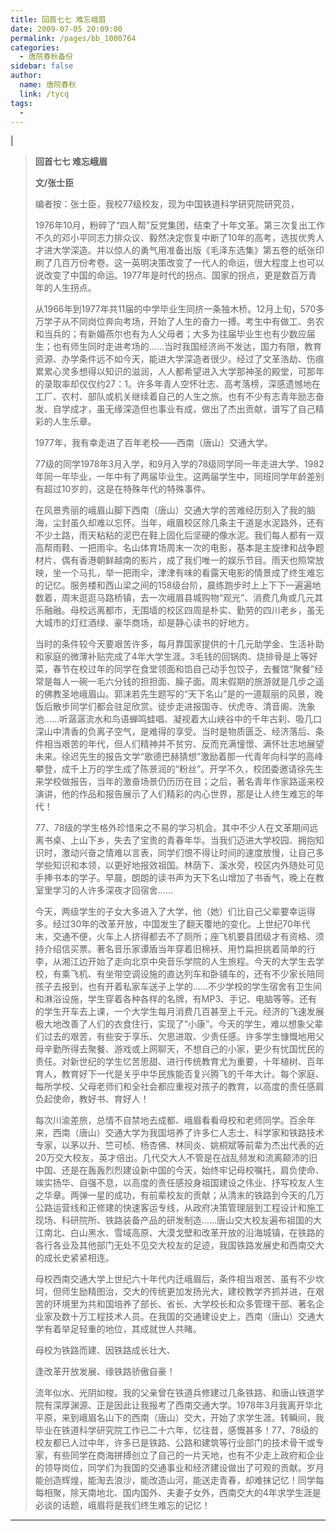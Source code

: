 ```yaml
---
title: 回首七七 难忘峨眉
date: 2009-07-05 20:09:00
permalink: /pages/bb_1000764
categories: 
  - 唐院春秋备份
sidebar: false
author: 
  name: 唐院春秋
  link: /tycq
tags: 
  - 
---
```


|

> **回首七七 难忘峨眉**
>
> **文/张士臣**
>
> 编者按：张士臣，我校77级校友，现为中国铁道科学研究院研究员，
>
>
> 1976年10月，粉碎了“四人帮”反党集团，结束了十年文革。第三次复出工作不久的邓小平同志力排众议、毅然决定恢复中断了10年的高考，选拔优秀人才进大学深造。并以惊人的勇气用准备出版《毛泽东选集》第五卷的纸张印刷了几百万份考卷。这一英明决策改变了一代人的命运，很大程度上也可以说改变了中国的命运。1977年是时代的拐点、国家的拐点，更是数百万青年的人生拐点。
>
>
> 从1966年到1977年共11届的中学毕业生同挤一条独木桥。12月上旬，570多万学子从不同岗位奔向考场，开始了人生的奋力一搏。考生中有做工、务农和当兵的；有新婚燕尔也有为人父母者；大多为往届毕业生也有少数应届生；也有师生同时走进考场的……当时我国经济尚不发达，国力有限，教育资源、办学条件远不如今天，能进大学深造者很少。经过了文革浩劫、伤痕累累心灵多想得以知识的滋润，人人都希望进入大学那神圣的殿堂，可那年的录取率却仅仅约27：1。许多年青人空怀壮志、高考落榜，深感遗憾地在工厂、农村、部队或机关继续着自己的人生之旅。也有不少有志青年励志奋发、自学成才，虽无缘深造但也事业有成，做出了杰出贡献，谱写了自己精彩的人生乐章。
>
> 1977年，我有幸走进了百年老校——西南（唐山）交通大学。
>
>
> 77级的同学1978年3月入学，和9月入学的78级同学同一年走进大学、1982年同一年毕业，一年中有了两届毕业生。这两届学生中，同班同学年龄差别有超过10岁的，这是在特殊年代的特殊事件。
>
>
> 在风景秀丽的峨眉山脚下西南（唐山）交通大学的苦难经历刻入了我的脑海，尘封虽久却难以忘怀。当年，峨眉校区除几条主干道是水泥路外，还有不少土路，雨天粘粘的泥巴在鞋上固化后坚硬的像水泥。我们每人都有一双高帮雨鞋、一把雨伞。名山体育场周末一次的电影，基本是主旋律和战争题材片、偶有香港朝鲜越南的影片，成了我们唯一的娱乐节目。雨天也照常放映，坐一个马扎，举一把雨伞，津津有味的看露天电影的情景成了终生难忘的记忆。服务楼和西山梁之间的158级台阶，晨练跑步时上上下下一遍遍地数着，周末逛逛马路桥镇，去一次峨眉县城购物“观光”、消费几角或几元其乐融融。母校远离都市，无围墙的校区四周是朴实、勤劳的四川老乡，虽无大城市的灯红酒绿、豪华商场，却是静心读书的好地方。
>
>
> 当时的条件较今天要艰苦许多，每月靠国家提供的十几元助学金、生活补助和家庭的微薄补贴完成了4年大学生涯。3毛钱的回锅肉、烧排骨是上等好菜，春节在校过年的同学在食堂领面和馅自己动手包饺子，去餐馆“聚餐”经常是每人一碗一毛六分钱的担担面、臊子面。周末假期的旅游就是几步之遥的佛教圣地峨眉山。郭沫若先生题写的“天下名山”是的一道靓丽的风景，晚饭后散步同学们都会驻足欣赏。徒步走进报国寺、伏虎寺、清音阁、洗象池……听潺潺流水和鸟语蝉鸣蛙唱、凝视着大山峡谷中的千年古刹、吸几口深山中清香的负离子空气，是难得的享受。当时是物质匮乏、经济落后、条件相当艰苦的年代，但人们精神并不贫穷、反而充满憧憬、满怀壮志地展望未来。徐迟先生的报告文学“歌德巴赫猜想”激励着那一代青年向科学的高峰攀登，成千上万的学生成了陈景润的“粉丝”。开学不久，校团委邀请徐先生来学校做报告，当年的激奋场景仍历历在目；之后，著名青年作家路遥来校演讲，他的作品和报告展示了人们精彩的内心世界，那是让人终生难忘的年代！
>
>
> 77、78级的学生格外珍惜来之不易的学习机会。其中不少人在文革期间远离书桌、上山下乡，失去了宝贵的青春年华。当我们迈进大学校园、拥抱知识时，激动兴奋之情难以言表，同学们恨不得让时间的速度放慢，让自己多学些知识和本领，以更好地报效祖国。林荫下、溪水旁，校区内外随处可见手捧书本的学子。早晨，朗朗的读书声为天下名山增加了书香气，晚上在教室里学习的人许多深夜才回宿舍……
>
>
> 今天，两级学生的子女大多进入了大学，他（她）们比自己父辈要幸运得多。经过30年的改革开放，中国发生了翻天覆地的变化。上世纪70年代末，交通不便，火车上人挤得都去不了厕所；座飞机要县团级才有资格、须持介绍信买票。著名音乐家谭盾当年穿着旧棉袄、用竹扁担挑着简单的行李，从湘江边开始了走向北京中央音乐学院的人生旅程。今天的大学生去学校，有乘飞机、有坐带空调设施的直达列车和卧铺车的，还有不少家长陪同孩子去报到，也有开着私家车送子上学的……不少学校的学生宿舍有卫生间和淋浴设施，学生穿着各种各样的名牌，有MP3、手记、电脑等等。还有的学生开车去上课，一个大学生每月消费几百甚至上千元。经济的飞速发展极大地改善了人们的衣食住行，实现了“小康”。今天的学生，难以想象父辈们过去的艰苦，有些安于享乐、欠思进取、少责任感。许多学生慷慨地用父母辛勤所得去聚餐、游戏或上网聊天，不想自己的小家，更少有忧国忧民的责任。对新世纪的学生忆苦思甜、进行传统教育尤为重要，十年植树、百年育人，教育好下一代是关乎中华民族能否复兴腾飞的千年大计。每个家庭、每所学校、父母老师们和全社会都应重视对孩子的教育，以高度的责任感肩负起使命，教好书、育好人！
>
>
> 每次川渝差旅，总情不自禁地去成都、峨眉看看母校和老师同学。百余年来，西南（唐山）交通大学为我国培养了许多仁人志士、科学家和铁路技术专家，以茅以升、竺可桢、杨杏佛、林同炎、姚桐斌等前辈为杰出代表的近20万交大校友，英才倍出。几代交大人不管是在战乱频发和流离颠沛的旧中国、还是在轰轰烈烈建设新中国的今天，始终牢记母校嘱托，肩负使命、竢实扬华、自强不息，以高度的责任感投身祖国建设之伟业、抒写校友人生之华章。两弹一星的成功，有前辈校友的贡献；从清末的铁路到今天的几万公路运营线和正修建的快速客运专线，从政府决策管理层到工程设计和施工现场、科研院所、铁路装备产品的研发制造……唐山交大校友遍布祖国的大江南北、白山黑水、雪域高原、大漠戈壁和改革开放的沿海城镇，在铁路的各行各业及其他部门无处不见交大校友的足迹，我国铁路发展史和西南交大的成长史紧紧相连。
>
>
> 母校西南交通大学上世纪六十年代内迁峨眉后，条件相当艰苦、虽有不少坎坷，但师生励精图治，交大的传统更加发扬光大，建校教学齐抓并进，在艰苦的环境里为共和国培养了部长、省长、大学校长和众多管理干部、著名企业家及数十万工程技术人员。在我国的交通建设史上，西南（唐山）交通大学有着举足轻重的地位，其成就世人共睹。
>
> 母校为铁路而建、因铁路成长壮大、
>
> 逢改革开放发展、缘铁路骄傲自豪！
>
>
> 流年似水、光阴如梭。我的父亲曾在铁道兵修建过几条铁路、和唐山铁道学院有深厚渊源、正是因此让我报考了西南交通大学。1978年3月我离开华北平原，来到峨眉名山下的西南（唐山）交大，开始了求学生涯。转瞬间，我毕业在铁道科学研究院工作已二十六年，忆往昔，感慨甚多！77、78级的校友都已人过中年，许多已是铁路、公路和建筑等行业部门的技术骨干或专家，有些同学在商海拼搏创立了自己的一片天地，也有不少走上政府和企业的领导岗位，同学们为我国的交通事业和经济建设做出了可观的贡献。岁月能创造辉煌，能淘去浪沙，能改造山河，能送走青春，却难抹记忆！同学每每相聚，除天南地北、国内国外、夫妻子女外，西南交大的4年求学生涯是必谈的话题，峨眉将是我们终生难忘的记忆！  
  
---